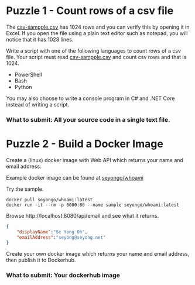 # Puzzle 1 - Count rows of a csv file

The [csv-sampple.csv](./csv-sample.csv) has 1024 rows and you can verify this by opening it in Excel. If you open the file using a plain text editor such as notepad, you will notice that it has 1028 lines. 

Write a script with one of the following languages to count rows of a csv file. Your script must read [csv-sampple.csv](./csv-sample.csv) and count csv rows and that is 1024.
* PowerShell
* Bash
* Python

You may also choose to write a console program in C# and .NET Core instead of writing a script.

### What to submit: All your source code in a single text file.



# Puzzle 2 - Build a Docker Image

Create a (linux) docker image with Web API which returns your name and email address.

Example docker image can be found at [seyongo/whoami](https://hub.docker.com/repository/docker/seyongo/whoami)

Try the sample.
```
docker pull seyongo/whoami:latest
docker run -it --rm -p 8080:80 --name sample seyongo/whoami:latest
```

Browse http://localhost:8080/api/email and see what it returns.

```json
{
    "displayName":"Se Yong Oh",
    "emailAddress":"seyong@seyong.net"
}
```

Create your own docker image which returns your name and email address, then publish it to Dockerhub.

### What to submit: Your dockerhub image
